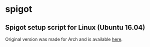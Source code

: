 # spigot
Spigot setup script for Linux (Ubuntu 16.04)
-
Original version was made for Arch and is available [here](https://aur.archlinux.org/packages/spigot/).
